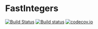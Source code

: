 # FastIntegers

[![Build Status](https://travis-ci.org/eschnett/FastIntegers.jl.svg?branch=master)](https://travis-ci.org/eschnett/FastIntegers.jl)
[![Build status](https://ci.appveyor.com/api/projects/status/70qdefoim740st66/branch/master?svg=true)](https://ci.appveyor.com/project/eschnett/fastintegers-jl/branch/master)
[![codecov.io](https://codecov.io/github/eschnett/FastIntegers.jl/coverage.svg?branch=master)](https://codecov.io/github/eschnett/SIMD.jl?branch=master)
